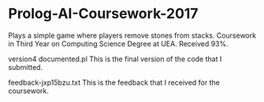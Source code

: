 # Prolog-AI-Coursework-2017
Plays a simple game where players remove stones from stacks. Coursework in Third Year on Computing Science Degree at UEA. Received 93%.


version4 documented.pl
This is the final version of the code that I submitted.

feedback-jxp15bzu.txt
This is the feedback that I received for the coursework.
